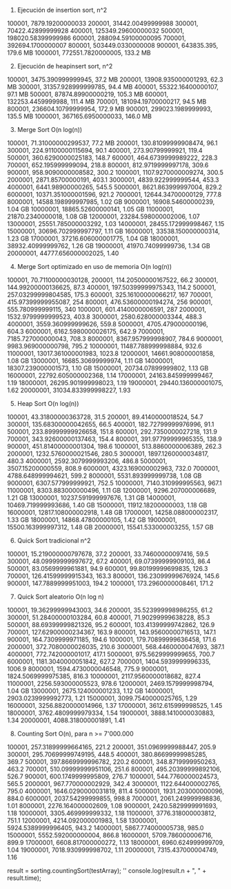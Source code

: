 1. Ejecución de insertion sort, n^2

100001, 7879.19200000033
200001, 31442.00499999988
300001, 70422.42899999928
400001, 125349.29600000032
500001, 198020.58399999986
600001, 288094.59100000095
700001, 392694.1700000007
800001, 503449.0330000008
900001, 643835.395, 179.6 MB
1000001, 772551.7820000005, 133.2 MB

2. Ejecución de heapinsert sort, n^2

100001, 3475.390999999945, 37.2 MB
200001, 13908.935000001293, 62.3 MB
300001, 31357.928999999785, 94.4 MB
400001, 55322.16400000107, 97.1 MB
500001, 87874.89900000219, 105.3 MB
600001, 132253.4459999988, 111.4 MB
700001, 181094.19700000217, 94.5 MB
800001, 236604.10799999954, 172.9 MB
900001, 299023.1989999993, 135.5 MB
1000001, 367165.6950000033, 146.0 MB

3. Merge Sort O(n log(n))

100001, 71.31000000299537, 77.2 MB
200001, 130.81099999908474, 96.1
300001, 224.91100000115694, 90.1
400001, 273.90799999921, 119.4
500001, 360.6290000025183, 148.7
600001, 464.6739999989222, 228.3
700001, 652.195999999094, 218.8
800001, 812.9719999997178, 309.6
900001, 958.9090000008582, 300.2
1000001, 1107.9270000009274, 300.5
2000001, 2871.85700000191, 403.1
3000001, 4839.922999999544, 453.3
4000001, 6441.98900000265, 545.5
5000001, 8621.863999997004, 829.2
6000001, 10371.351000001596, 921.2
7000001, 12644.34700000129, 777.8
8000001, 14588.198999997985, 1.02 GB
9000001, 16908.54600000239, 1.04 GB
10000001, 18865.52600000141, 1.05 GB
11000001, 21870.2340000018, 1.08 GB
12000001, 23284.598000002006, 1.07
13000001, 25551.785000003292, 1.03
14000001, 28455.172999998467, 1.15
15000001, 30696.702999997797, 1.11 GB
16000001, 33538.150000000314, 1.23 GB
17000001, 37216.606000001775, 1.04 GB
18000001, 38932.40999999762, 1.26 GB
19000001, 41970.74099999736, 1.34 GB
20000001, 44777.656000002025, 1.40

4. Merge Sort optimizado en uso de memoria O(n log(n))

100001, 70.71100000030128,
200001, 114.20500000167522, 66.2
300001, 144.99200000136625, 87.3
400001, 197.50399999975343, 114.2
500001, 257.03299999804585, 175.3
600001, 325.16100000066217, 167
700001, 415.97399999955087, 254
800001, 476.53600000194274, 256
900001, 555.780999999115, 340
1000001, 601.4140000006591, 287
2000001, 1532.9799999999523, 403.8
3000001, 2580.628000003344, 488.3
4000001, 3559.360999999626, 559.8
5000001, 4705.479000000196, 604.3
6000001, 6162.5980000026175, 642.9
7000001, 7185.727000000043, 708.3
8000001, 8367.957999998907, 784.6
9000001, 9983.969000000798, 795.2
10000001, 11487.788999998884, 932.6
11000001, 13017.361000001983, 1023.8
12000001, 14661.908000001858, 1.08 GB
13000001, 16685.30699999974, 1.11 GB
14000001, 18307.239000001573, 1.10 GB
15000001, 20734.07899999802, 1.13 GB
16000001, 22792.605000002368, 1.14
17000001, 24163.845999999467, 1.19
18000001, 26295.901999998023, 1.19
19000001, 29440.136000001075, 1.62
20000001, 31034.833999998227, 1.93

5. Heap Sort O(n log(n))

100001, 43.31800000363728, 31.5
200001, 89.4140000018524, 54.7
300001, 135.68300000042655, 66.5
400001, 182.72799999976996, 91.1
500001, 233.89999999926658, 151.8
600001, 292.7350000027218, 131.9
700001, 343.92600000137463, 154.4
800001, 391.97799999965355, 138.9
900001, 451.81400000001304, 198.6
1000001, 513.8860000006389, 262.3
2000001, 1232.5760000021546, 280.5
3000001, 1897.1260000034817, 480.3
4000001, 2592.3079999993206, 486.8
5000001, 3507.15200000559, 808.9
6000001, 4323.169000002963, 732.0
7000001, 4788.648999994621, 599.2
8000001, 5531.893999999738, 1.08 GB
9000001, 6307.577999999921, 752.5
10000001, 7140.310999995563, 967.1
11000001, 8303.883000000496, 1.11 GB
12000001, 9296.207000006689, 1.21 GB
13000001, 10237.591999997676, 1.31 GB
14000001, 10469.719999993686, 1.40 GB
15000001, 11912.18200000003, 1.18 GB
16000001, 12817.108000002918, 1.48 GB
17000001, 14258.088000002317, 1.33 GB
18000001, 14868.47800000105, 1.42 GB
19000001, 15500.163999997312, 1.48 GB
20000001, 15541.533000003255, 1.57 GB

6. Quick Sort tradicional n^2

100001, 15.219000000797678, 37.2
200001, 33.74600000097416, 59.5
300001, 48.09999999997672, 67.2
400001, 69.07399999909103, 86.4
500001, 83.0569999961881, 94.9
600001, 99.80199999699835, 126.3
700001, 126.41599999915343, 163.3
800001, 136.23099999676924, 145.6
900001, 147.7889999951003, 194.2
1000001, 173.2960000008461, 171.2

7. Quick Sort aleatorio O(n log n)

100001, 19.36299999943003, 34.6
200001, 35.523999998986255, 61.2
300001, 51.28400000103284, 60.8
400001, 71.90299999638228, 85.3
500001, 88.69399999821326, 95.2
600001, 103.41399999742862, 126.9
700001, 127.62900000234367, 163.9
800001, 143.95600000716513, 147.1
900001, 164.7309999971185, 194.6
1000001, 179.70899999636458, 171.6
2000001, 372.7080000026035, 210.6
3000001, 568.4460000047693, 387.1
4000001, 772.742000001017, 417.1
5000001, 975.5629999999655, 700.7
6000001, 1181.3040000051842, 627.2
7000001, 1404.5939999996335, 1006.9
8000001, 1594.4730000046548, 775.9
9000001, 1824.5069999975385, 816.3
10000001, 2117.9560000018682, 827.4
11000001, 2256.593000005523, 978.6
12000001, 2469.1579999998794, 1.04 GB
13000001, 2675.124000001233, 1.12 GB
14000001, 2903.0239999992773, 1.21
15000001, 3099.7540000025765, 1.29
16000001, 3256.8820000014966, 1.37
17000001, 3612.615999998525, 1.45
18000001, 3762.4809999979334, 1.54
19000001, 3888.1410000030883, 1.34
20000001, 4088.318000001891, 1.41

8. Counting Sort O(n), para n >= 7'000.000

100001, 257.31899999664165, 221.2
200001, 351.0969999988447, 205.9
300001, 295.70699999749195, 448.5
400001, 380.86699999985285, 369.7
500001, 397.8669999996782, 220.2
600001, 348.8719999950263, 463.2
700001, 510.09999999951106, 251.6
800001, 495.20399999892106, 526.7
900001, 600.1749999995809, 276.7
1000001, 544.7760000024573, 565.5
2000001, 967.770000002929, 342.4
3000001, 1122.644000002765, 795.0
4000001, 1646.0290000031819, 811.4
5000001, 1931.203000000096, 884.0
6000001, 2037.54299999855, 998.8
7000001, 2061.249999998836, 1.01
8000001, 2276.164000002609, 1.08
9000001, 2420.5829999991693, 1.18
10000001, 3305.469999999332, 1.18
11000001, 3776.318000003812, 751.1
12000001, 4214.092000001983, 1.58
13000001, 5924.5389999996405, 943.2
14000001, 5867.774000005738, 985.0
15000001, 5552.592000000004, 866.8
16000001, 5709.786000006716, 899.9
17000001, 6608.817000000272, 1.13
18000001, 6960.624999999709, 1.04
19000001, 7018.930999998702, 1.11
20000001, 7315.437000004749, 1.16

result = sorting.countingSort(testArray); ''
console.log(result.n + ", " + result.time);
